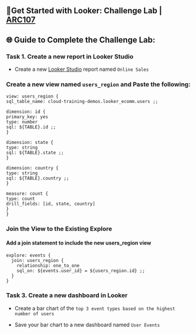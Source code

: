 ## 🚀Get Started with Looker: Challenge Lab | [ARC107](https://www.cloudskillsboost.google/focuses/61470?parent=catalog)


## 🌐 **Guide to Complete the Challenge Lab:**

### Task 1. Create a new report in Looker Studio ###

* Create a new [Looker Studio](http://lookerstudio.google.com/) report named `Online Sales`

### Create a new view named `users_region` and Paste the following:

```
view: users_region {
sql_table_name: cloud-training-demos.looker_ecomm.users ;;

dimension: id {
primary_key: yes
type: number
sql: ${TABLE}.id ;;
}

dimension: state {
type: string
sql: ${TABLE}.state ;;
}

dimension: country {
type: string
sql: ${TABLE}.country ;;
}

measure: count {
type: count
drill_fields: [id, state, country]
}
}
```

### Join the View to the Existing Explore ###
#### Add a join statement to include the new users_region view ####
```
explore: events {
  join: users_region {
    relationship: one_to_one
    sql_on: ${events.user_id} = ${users_region.id} ;;
  }
}
```

### Task 3. Create a new dashboard in Looker ###

* Create a bar chart of the `top 3 event types based on the highest number of users`

* Save your bar chart to a new dashboard named `User Events`


